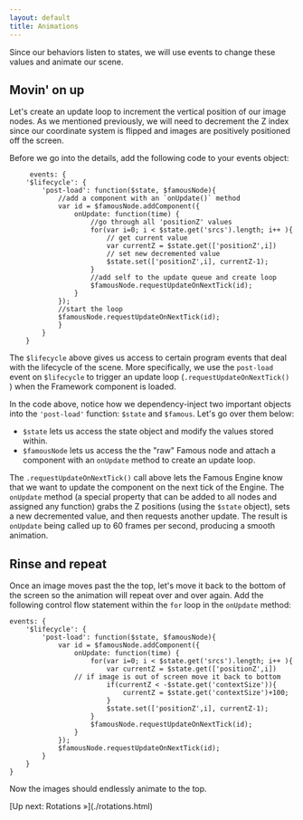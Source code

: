 ```yaml
---
layout: default
title: Animations
---
```


Since our behaviors listen to states, we will use events to change these values and animate our scene. 

## Movin' on up

Let's create an update loop to increment the vertical position of our image nodes. As we mentioned previously, we will need to decrement the Z index since our coordinate system is flipped and images are positively positioned off the screen. 

Before we go into the details, add the following code to your events object: 

	     events: { 
        '$lifecycle': {
            'post-load': function($state, $famousNode){
                //add a component with an `onUpdate()` method
                var id = $famousNode.addComponent({
                    onUpdate: function(time) {
                    	//go through all 'positionZ' values
                        for(var i=0; i < $state.get('srcs').length; i++ ){
                            // get current value
                            var currentZ = $state.get(['positionZ',i])
                            // set new decremented value 
                            $state.set(['positionZ',i], currentZ-1);  
                        }
                        //add self to the update queue and create loop
                        $famousNode.requestUpdateOnNextTick(id);
                    }
                });
                //start the loop
                $famousNode.requestUpdateOnNextTick(id);
                }
            }
        }
	    
The `$lifecycle` above gives us access to certain program events that deal with the lifecycle of the scene. More specifically, we use the `post-load` event on `$lifecycle` to trigger an update loop (`.requestUpdateOnNextTick()` ) when the Framework component is loaded.  

In the code above, notice how we dependency-inject two important objects into the `'post-load'` function: `$state` and `$famous`. Let's go over them below:
   
  - `$state` lets us access the state object and modify the values stored within.
  - `$famousNode` lets us access the the "raw" Famous node and attach a component with an `onUpdate` method to create an update loop.

The `.requestUpdateOnNextTick()` call above lets the Famous Engine know that we want to update the component on the next tick of the Engine. The `onUpdate` method (a special property that can be added to all nodes and assigned any function) grabs the Z positions (using the `$state` object), sets a new decremented value, and then requests another update. The result is `onUpdate` being called up to 60 frames per second, producing a smooth animation. 

## Rinse and repeat

Once an image moves past the the top, let's move it back to the bottom of the screen so the animation will repeat over and over again. Add the following control flow statement within the `for` loop in the `onUpdate` method:

    events: { 
        '$lifecycle': {
            'post-load': function($state, $famousNode){
                var id = $famousNode.addComponent({
                    onUpdate: function(time) {
                        for(var i=0; i < $state.get('srcs').length; i++ ){
                            var currentZ = $state.get(['positionZ',i])
                    // if image is out of screen move it back to bottom
                            if(currentZ < -$state.get('contextSize')){
                                currentZ = $state.get('contextSize')+100;
                            }
                            $state.set(['positionZ',i], currentZ-1);  
                        }
                        $famousNode.requestUpdateOnNextTick(id);
                    }
                });
                $famousNode.requestUpdateOnNextTick(id);
            }
        }
    }

Now the images should endlessly animate to the top. 



<span class="cta">
[Up next: Rotations &raquo;](./rotations.html)
</span>
